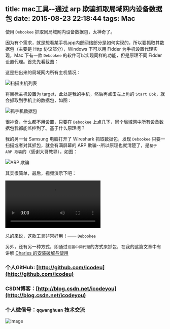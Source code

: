 title: mac工具--通过 arp 欺骗抓取局域网内设备数据包
date: 2015-08-23 22:18:44
tags: Mac
---


使用 `Debookee` 抓取同局域网内设备数据包，太神奇了。

<!--more-->

因为有个需求，就是想看某手机app内部网络部分是如何实现的，所以要抓取其数据包（主要是 Http 协议部分），Windows 下可以用 Fidder 为手机设置代理实现，Mac 下有一款 `Debookee` 的软件可以实现同样的功能，但是原理不同 Fidder 设置代理。首先先看截图：

这是扫出来的局域网内所有主机情况：

![扫描主机列表](http://7xivx9.com1.z0.glb.clouddn.com/debookeedebookee_list.png)

将目标主机设置为 target，此处是我的手机，然后再点击左上角的 `Start Dbk`，就会抓取到手机上的数据包，如图：

![抓手机数据包](http://7xivx9.com1.z0.glb.clouddn.com/debookeedebookee_phone.png)

很神奇，什么都不用设置，只要在 `Debookee` 上点几下，同个局域网中所有设备数据包我都能监控到了。基于什么原理呢？

我的另一台 Samsung 电脑打开了 Wireshark 抓取数据包，发现 `Debookee` 只要一扫描或者对其抓包，就会有满屏幕的 ARP 欺骗--所以原理也就清楚了，是`基于 ARP 欺骗`的（感谢大哥教导），如图：

![ARP 欺骗](http://7xivx9.com1.z0.glb.clouddn.com/debookeedebookee_arp.jpg)

其实很简单，最后，视频演示下吧：

<div class="video-container">
	<video src="http://7xivx9.com1.z0.glb.clouddn.com/debookeeDebookee.mp4" controls="controls"></video>
</div>

总的来说，这款工具非常好用！—— `Debookee`

另外，还有另一种方式，即通过`设置中间代理`的方式来抓包，在我的这篇文章中有讲解 [Charles 的安装破解与使用](http://icodeyou.com/2015/08/30/2015-08-30-%20mac%E4%B8%8B%E6%8A%93%E5%8C%85%E5%B7%A5%E5%85%B7--Charles/)

### 个人GitHub:  [http://github.com/icodeu](http://github.com/icodeu)

### CSDN博客：[http://blog.csdn.net/icodeyou](http://blog.csdn.net/icodeyou)

### 个人微信号：`qqwanghuan`  技术交流

![image](http://7xivx9.com1.z0.glb.clouddn.com/wxqrcode_260.png)